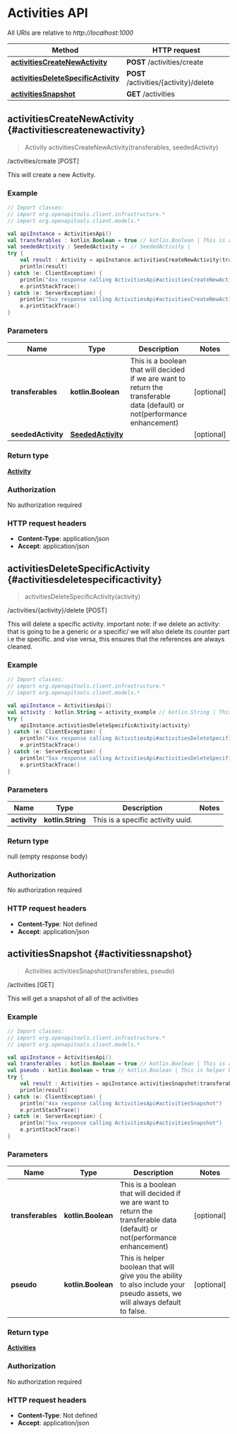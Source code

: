 # Activities API

All URIs are relative to *http://localhost:1000*

Method | HTTP request
------------- | -------------
[**activitiesCreateNewActivity**](#activitiescreatenewactivity) | **POST** /activities/create
[**activitiesDeleteSpecificActivity**](#activitiesdeletespecificactivity) | **POST** /activities/\{activity\}/delete
[**activitiesSnapshot**](#activitiessnapshot) | **GET** /activities


<a id="activitiesCreateNewActivity"></a>
## **activitiesCreateNewActivity** {#activitiescreatenewactivity}
> Activity activitiesCreateNewActivity(transferables, seededActivity)

/activities/create [POST]

This will create a new Activity.

### Example
```kotlin
// Import classes:
// import org.openapitools.client.infrastructure.*
// import org.openapitools.client.models.*

val apiInstance = ActivitiesApi()
val transferables : kotlin.Boolean = true // kotlin.Boolean | This is a boolean that will decided if we are want to return the transferable data (default) or not(performance enhancement)
val seededActivity : SeededActivity =  // SeededActivity | 
try {
    val result : Activity = apiInstance.activitiesCreateNewActivity(transferables, seededActivity)
    println(result)
} catch (e: ClientException) {
    println("4xx response calling ActivitiesApi#activitiesCreateNewActivity")
    e.printStackTrace()
} catch (e: ServerException) {
    println("5xx response calling ActivitiesApi#activitiesCreateNewActivity")
    e.printStackTrace()
}
```

### Parameters

Name | Type | Description  | Notes
------------- | ------------- | ------------- | -------------
 **transferables** | **kotlin.Boolean**| This is a boolean that will decided if we are want to return the transferable data (default) or not(performance enhancement) | [optional]
 **seededActivity** | [**SeededActivity**](../models/SeededActivity)|  | [optional]

### Return type

[**Activity**](../models/Activity)

### Authorization

No authorization required

### HTTP request headers

 - **Content-Type**: application/json
 - **Accept**: application/json

<a id="activitiesDeleteSpecificActivity"></a>
## **activitiesDeleteSpecificActivity** {#activitiesdeletespecificactivity}
> activitiesDeleteSpecificActivity(activity)

/activities/\{activity\}/delete [POST]

This will delete a specific activity.  important note: if we delete an activity: that is going to be a generic or a specific/ we will also delete its counter part i.e the specific. and vise versa, this ensures that the references are always cleaned.

### Example
```kotlin
// Import classes:
// import org.openapitools.client.infrastructure.*
// import org.openapitools.client.models.*

val apiInstance = ActivitiesApi()
val activity : kotlin.String = activity_example // kotlin.String | This is a specific activity uuid.
try {
    apiInstance.activitiesDeleteSpecificActivity(activity)
} catch (e: ClientException) {
    println("4xx response calling ActivitiesApi#activitiesDeleteSpecificActivity")
    e.printStackTrace()
} catch (e: ServerException) {
    println("5xx response calling ActivitiesApi#activitiesDeleteSpecificActivity")
    e.printStackTrace()
}
```

### Parameters

Name | Type | Description  | Notes
------------- | ------------- | ------------- | -------------
 **activity** | **kotlin.String**| This is a specific activity uuid. |

### Return type

null (empty response body)

### Authorization

No authorization required

### HTTP request headers

 - **Content-Type**: Not defined
 - **Accept**: application/json

<a id="activitiesSnapshot"></a>
## **activitiesSnapshot** {#activitiessnapshot}
> Activities activitiesSnapshot(transferables, pseudo)

/activities [GET]

This will get a snapshot of all of the activities

### Example
```kotlin
// Import classes:
// import org.openapitools.client.infrastructure.*
// import org.openapitools.client.models.*

val apiInstance = ActivitiesApi()
val transferables : kotlin.Boolean = true // kotlin.Boolean | This is a boolean that will decided if we are want to return the transferable data (default) or not(performance enhancement)
val pseudo : kotlin.Boolean = true // kotlin.Boolean | This is helper boolean that will give you the ability to also include your pseudo assets, we will always default to false.
try {
    val result : Activities = apiInstance.activitiesSnapshot(transferables, pseudo)
    println(result)
} catch (e: ClientException) {
    println("4xx response calling ActivitiesApi#activitiesSnapshot")
    e.printStackTrace()
} catch (e: ServerException) {
    println("5xx response calling ActivitiesApi#activitiesSnapshot")
    e.printStackTrace()
}
```

### Parameters

Name | Type | Description  | Notes
------------- | ------------- | ------------- | -------------
 **transferables** | **kotlin.Boolean**| This is a boolean that will decided if we are want to return the transferable data (default) or not(performance enhancement) | [optional]
 **pseudo** | **kotlin.Boolean**| This is helper boolean that will give you the ability to also include your pseudo assets, we will always default to false. | [optional]

### Return type

[**Activities**](../models/Activities)

### Authorization

No authorization required

### HTTP request headers

 - **Content-Type**: Not defined
 - **Accept**: application/json

